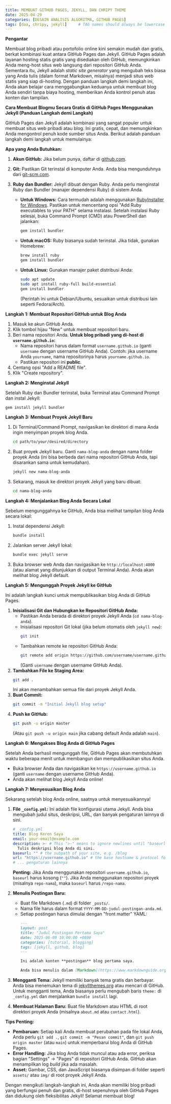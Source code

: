 ```yaml
---
title: MEMBUAT GITHUB PAGES, JEKYLL, DAN CHRIPY THEME
date: 2025-04-29
categories: [DESAIN ANALISIS ALGORITMA, GITHUB PAGES]
tags: [daa, chripy, jekyll]     # TAG names should always be lowercase
---
```



**Pengantar**

Membuat blog pribadi atau portofolio online kini semakin mudah dan gratis, berkat kombinasi kuat antara GitHub Pages dan Jekyll. GitHub Pages adalah layanan hosting statis gratis yang disediakan oleh GitHub, memungkinkan Anda meng-host situs web langsung dari repositori GitHub Anda. Sementara itu, Jekyll adalah *static site generator* yang mengubah teks biasa yang Anda tulis (dalam format Markdown, misalnya) menjadi situs web statis yang siap di-hosting. Dengan panduan langkah demi langkah ini, Anda akan belajar cara menggabungkan keduanya untuk membuat blog Anda sendiri tanpa biaya hosting, memberikan Anda kontrol penuh atas konten dan tampilan.

**Cara Membuat Blogmu Secara Gratis di GitHub Pages Menggunakan Jekyll (Panduan Langkah demi Langkah)**

GitHub Pages dan Jekyll adalah kombinasi yang sangat populer untuk membuat situs web pribadi atau blog. Ini gratis, cepat, dan memungkinkan Anda mengontrol penuh kode sumber situs Anda. Berikut adalah panduan langkah demi langkah untuk memulainya:

**Apa yang Anda Butuhkan:**

1.  **Akun GitHub:** Jika belum punya, daftar di [github.com](https://github.com/).

2.  **Git:** Pastikan Git terinstal di komputer Anda. Anda bisa mengunduhnya dari [git-scm.com](https://git-scm.com/).

3.  **Ruby dan Bundler:** Jekyll dibuat dengan Ruby. Anda perlu menginstal Ruby dan Bundler (manajer dependensi Ruby) di sistem Anda.

      * **Untuk Windows:** Cara termudah adalah menggunakan [RubyInstaller for Windows](https://rubyinstaller.org/). Pastikan untuk mencentang opsi "Add Ruby executables to your PATH" selama instalasi. Setelah instalasi Ruby selesai, buka Command Prompt (CMD) atau PowerShell dan jalankan:
        ```bash
        gem install bundler
        ```
      * **Untuk macOS:** Ruby biasanya sudah terinstal. Jika tidak, gunakan Homebrew:
        ```bash
        brew install ruby
        gem install bundler
        ```
      * **Untuk Linux:** Gunakan manajer paket distribusi Anda:
        ```bash
        sudo apt update
        sudo apt install ruby-full build-essential
        gem install bundler
        ```
        (Perintah ini untuk Debian/Ubuntu, sesuaikan untuk distribusi lain seperti Fedora/Arch).

**Langkah 1: Membuat Repositori GitHub untuk Blog Anda**

1.  Masuk ke akun GitHub Anda.
2.  Klik tombol hijau "New" untuk membuat repositori baru.
3.  Beri nama repositori Anda. **Untuk blog pribadi yang di-host di `username.github.io`:**
      * Nama repositori harus dalam format `username.github.io` (ganti `username` dengan username GitHub Anda). Contoh: jika username Anda `yourname`, nama repositorinya harus `yourname.github.io`.
      * Pastikan repositori ini **public**.
4.  Centang opsi "Add a README file".
5.  Klik "Create repository".

**Langkah 2: Menginstal Jekyll**

Setelah Ruby dan Bundler terinstal, buka Terminal atau Command Prompt dan instal Jekyll:

```bash
gem install jekyll bundler
```

**Langkah 3: Membuat Proyek Jekyll Baru**

1.  Di Terminal/Command Prompt, navigasikan ke direktori di mana Anda ingin menyimpan proyek blog Anda.
    ```bash
    cd path/to/your/desired/directory
    ```
2.  Buat proyek Jekyll baru. Ganti `nama-blog-anda` dengan nama folder proyek Anda (ini bisa berbeda dari nama repositori GitHub Anda, tapi disarankan sama untuk kemudahan).
    ```bash
    jekyll new nama-blog-anda
    ```
3.  Sekarang, masuk ke direktori proyek Jekyll yang baru dibuat:
    ```bash
    cd nama-blog-anda
    ```

**Langkah 4: Menjalankan Blog Anda Secara Lokal**

Sebelum mengunggahnya ke GitHub, Anda bisa melihat tampilan blog Anda secara lokal:

1.  Instal dependensi Jekyll:
    ```bash
    bundle install
    ```
2.  Jalankan server Jekyll lokal:
    ```bash
    bundle exec jekyll serve
    ```
3.  Buka browser web Anda dan navigasikan ke `http://localhost:4000` (atau alamat yang ditunjukkan di output Terminal Anda). Anda akan melihat blog Jekyll default.

**Langkah 5: Mengunggah Proyek Jekyll ke GitHub**

Ini adalah langkah kunci untuk mempublikasikan blog Anda di GitHub Pages.

1.  **Inisialisasi Git dan Hubungkan ke Repositori GitHub Anda:**
      * Pastikan Anda berada di direktori proyek Jekyll Anda (`cd nama-blog-anda`).
      * Inisialisasi repositori Git lokal (jika belum otomatis oleh `jekyll new`):
        ```bash
        git init
        ```
      * Tambahkan remote ke repositori GitHub Anda:
        ```bash
        git remote add origin https://github.com/username/username.github.io.git
        ```
        (Ganti `username` dengan username GitHub Anda).
2.  **Tambahkan File ke Staging Area:**
    ```bash
    git add .
    ```
    Ini akan menambahkan semua file dari proyek Jekyll Anda.
3.  **Buat Commit:**
    ```bash
    git commit -m "Initial Jekyll blog setup"
    ```
4.  **Push ke GitHub:**
    ```bash
    git push -u origin master
    ```
    (Atau `git push -u origin main` jika cabang default Anda adalah `main`).

**Langkah 6: Mengakses Blog Anda di GitHub Pages**

Setelah Anda berhasil mengunggah file, GitHub Pages akan membutuhkan waktu beberapa menit untuk membangun dan mempublikasikan situs Anda.

  * Buka browser Anda dan navigasikan ke `https://username.github.io` (ganti `username` dengan username GitHub Anda).
  * Anda akan melihat blog Jekyll Anda online\!

**Langkah 7: Menyesuaikan Blog Anda**

Sekarang setelah blog Anda online, saatnya untuk menyesuaikannya\!

1.  **File `_config.yml`:** Ini adalah file konfigurasi utama Jekyll. Anda bisa mengubah judul situs, deskripsi, URL, dan banyak pengaturan lainnya di sini.

    ```yaml
    # _config.yml
    title: Blog Keren Saya
    email: your-email@example.com
    description: >- # This ">-" means to ignore newlines until "baseurl:"
      Tulis deskripsi blog Anda di sini.
    baseurl: "" # the subpath of your site, e.g. /blog
    url: "https://username.github.io" # the base hostname & protocol for your site, e.g. http://example.com
    # ... pengaturan lainnya
    ```

    **Penting:** Jika Anda menggunakan repositori `username.github.io`, `baseurl` harus kosong (`""`). Jika Anda menggunakan repositori proyek (misalnya `repo-nama`), maka `baseurl` harus `/repo-nama`.

2.  **Menulis Postingan Baru:**

      * Buat file Markdown (`.md`) di folder `_posts/`.
      * Nama file harus dalam format `YYYY-MM-DD-judul-postingan-anda.md`.
      * Setiap postingan harus dimulai dengan "front matter" YAML:
        ```markdown
        ---
        layout: post
        title: "Judul Postingan Pertama Saya"
        date: 2025-06-09 10:00:00 +0800
        categories: [tutorial, blogging]
        tags: [jekyll, github, blog]
        ---

        Ini adalah konten **postingan** blog pertama saya.

        Anda bisa menulis dalam [Markdown](https://www.markdownguide.org/).
        ```

3.  **Mengganti Tema:** Jekyll memiliki banyak tema gratis dan berbayar. Anda bisa menemukan tema di [jekyllthemes.org](https://www.google.com/search?q=https://jekyllthemes.org/) atau mencari di GitHub. Untuk mengganti tema, Anda biasanya perlu mengubah baris `theme:` di `_config.yml` dan menjalankan `bundle install` lagi.

4.  **Membuat Halaman Baru:** Buat file Markdown atau HTML di root direktori proyek Anda (misalnya `about.md` atau `contact.html`).

**Tips Penting:**

  * **Pembaruan:** Setiap kali Anda membuat perubahan pada file lokal Anda, Anda perlu `git add .`, `git commit -m "Pesan commit"`, dan `git push origin master` (atau `main`) untuk memperbarui blog Anda di GitHub Pages.
  * **Error Handling:** Jika blog Anda tidak muncul atau ada error, periksa bagian "Settings" -\> "Pages" di repositori GitHub Anda. GitHub akan menampilkan log *build* jika ada masalah.
  * **Asset:** Gambar, CSS, dan JavaScript biasanya disimpan di folder seperti `assets/` atau `img/` di root proyek Jekyll Anda.

Dengan mengikuti langkah-langkah ini, Anda akan memiliki blog pribadi yang berfungsi penuh dan gratis, di-host sepenuhnya oleh GitHub Pages dan didukung oleh fleksibilitas Jekyll\! Selamat membuat blog\!
